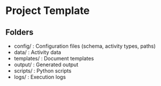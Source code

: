 # Project Template

## Folders
- config/ : Configuration files (schema, activity types, paths)
- data/ : Activity data
- templates/ : Document templates
- output/ : Generated output
- scripts/ : Python scripts
- logs/ : Execution logs
